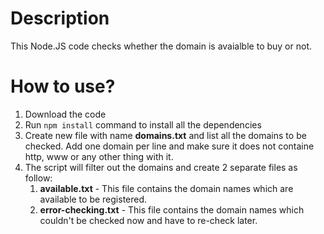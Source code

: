 # Description

This Node.JS code checks whether the domain is avaialble to buy or not.

# How to use?

1. Download the code
2. Run `npm install` command to install all the dependencies
3. Create new file with name **domains.txt** and list all the domains to be checked. Add one domain per line and make sure it does not containe http, www or any other thing with it.
4. The script will filter out the domains and create 2 separate files as follow:
    1. **available.txt** - This file contains the domain names which are available to be registered.
    2. **error-checking.txt** - This file contains the domain names which couldn't be checked now and have to re-check later.